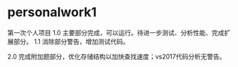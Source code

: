 # personalwork1
第一次个人项目
1.0 主要部分完成，可以运行。待进一步测试、分析性能、完成扩展部分。
1.1 消除部分警告，增加测试代码。

2.0 完成附加题部分，优化存储结构以加快查找速度；vs2017代码分析无警告。